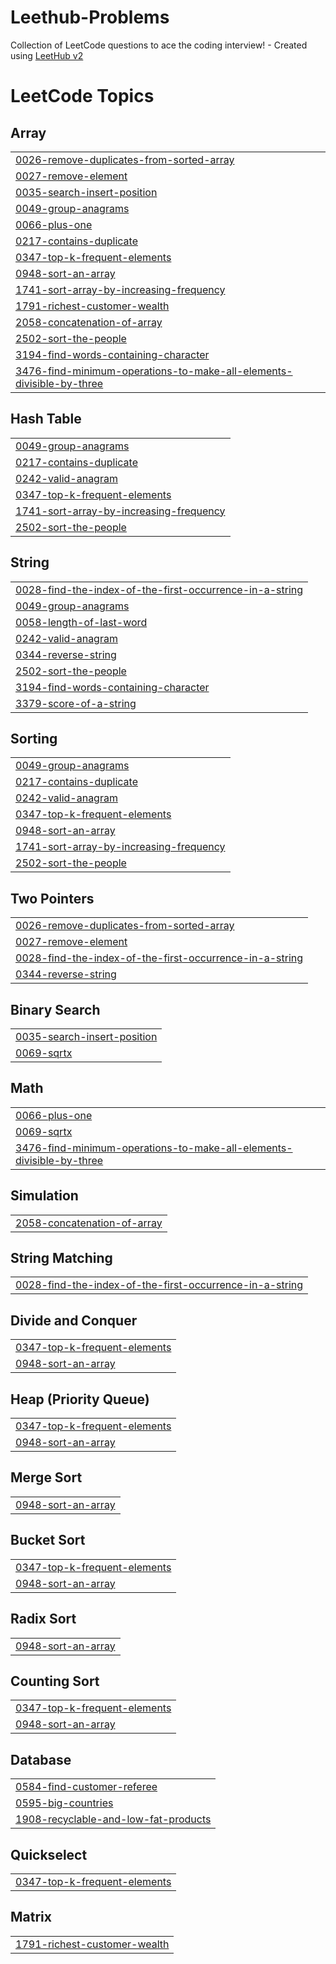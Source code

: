 # Leethub-Problems
Collection of LeetCode questions to ace the coding interview! - Created using [LeetHub v2](https://github.com/arunbhardwaj/LeetHub-2.0)

<!---LeetCode Topics Start-->
# LeetCode Topics
## Array
|  |
| ------- |
| [0026-remove-duplicates-from-sorted-array](https://github.com/mourra950/Leethub-Problems/tree/master/0026-remove-duplicates-from-sorted-array) |
| [0027-remove-element](https://github.com/mourra950/Leethub-Problems/tree/master/0027-remove-element) |
| [0035-search-insert-position](https://github.com/mourra950/Leethub-Problems/tree/master/0035-search-insert-position) |
| [0049-group-anagrams](https://github.com/mourra950/Leethub-Problems/tree/master/0049-group-anagrams) |
| [0066-plus-one](https://github.com/mourra950/Leethub-Problems/tree/master/0066-plus-one) |
| [0217-contains-duplicate](https://github.com/mourra950/Leethub-Problems/tree/master/0217-contains-duplicate) |
| [0347-top-k-frequent-elements](https://github.com/mourra950/Leethub-Problems/tree/master/0347-top-k-frequent-elements) |
| [0948-sort-an-array](https://github.com/mourra950/Leethub-Problems/tree/master/0948-sort-an-array) |
| [1741-sort-array-by-increasing-frequency](https://github.com/mourra950/Leethub-Problems/tree/master/1741-sort-array-by-increasing-frequency) |
| [1791-richest-customer-wealth](https://github.com/mourra950/Leethub-Problems/tree/master/1791-richest-customer-wealth) |
| [2058-concatenation-of-array](https://github.com/mourra950/Leethub-Problems/tree/master/2058-concatenation-of-array) |
| [2502-sort-the-people](https://github.com/mourra950/Leethub-Problems/tree/master/2502-sort-the-people) |
| [3194-find-words-containing-character](https://github.com/mourra950/Leethub-Problems/tree/master/3194-find-words-containing-character) |
| [3476-find-minimum-operations-to-make-all-elements-divisible-by-three](https://github.com/mourra950/Leethub-Problems/tree/master/3476-find-minimum-operations-to-make-all-elements-divisible-by-three) |
## Hash Table
|  |
| ------- |
| [0049-group-anagrams](https://github.com/mourra950/Leethub-Problems/tree/master/0049-group-anagrams) |
| [0217-contains-duplicate](https://github.com/mourra950/Leethub-Problems/tree/master/0217-contains-duplicate) |
| [0242-valid-anagram](https://github.com/mourra950/Leethub-Problems/tree/master/0242-valid-anagram) |
| [0347-top-k-frequent-elements](https://github.com/mourra950/Leethub-Problems/tree/master/0347-top-k-frequent-elements) |
| [1741-sort-array-by-increasing-frequency](https://github.com/mourra950/Leethub-Problems/tree/master/1741-sort-array-by-increasing-frequency) |
| [2502-sort-the-people](https://github.com/mourra950/Leethub-Problems/tree/master/2502-sort-the-people) |
## String
|  |
| ------- |
| [0028-find-the-index-of-the-first-occurrence-in-a-string](https://github.com/mourra950/Leethub-Problems/tree/master/0028-find-the-index-of-the-first-occurrence-in-a-string) |
| [0049-group-anagrams](https://github.com/mourra950/Leethub-Problems/tree/master/0049-group-anagrams) |
| [0058-length-of-last-word](https://github.com/mourra950/Leethub-Problems/tree/master/0058-length-of-last-word) |
| [0242-valid-anagram](https://github.com/mourra950/Leethub-Problems/tree/master/0242-valid-anagram) |
| [0344-reverse-string](https://github.com/mourra950/Leethub-Problems/tree/master/0344-reverse-string) |
| [2502-sort-the-people](https://github.com/mourra950/Leethub-Problems/tree/master/2502-sort-the-people) |
| [3194-find-words-containing-character](https://github.com/mourra950/Leethub-Problems/tree/master/3194-find-words-containing-character) |
| [3379-score-of-a-string](https://github.com/mourra950/Leethub-Problems/tree/master/3379-score-of-a-string) |
## Sorting
|  |
| ------- |
| [0049-group-anagrams](https://github.com/mourra950/Leethub-Problems/tree/master/0049-group-anagrams) |
| [0217-contains-duplicate](https://github.com/mourra950/Leethub-Problems/tree/master/0217-contains-duplicate) |
| [0242-valid-anagram](https://github.com/mourra950/Leethub-Problems/tree/master/0242-valid-anagram) |
| [0347-top-k-frequent-elements](https://github.com/mourra950/Leethub-Problems/tree/master/0347-top-k-frequent-elements) |
| [0948-sort-an-array](https://github.com/mourra950/Leethub-Problems/tree/master/0948-sort-an-array) |
| [1741-sort-array-by-increasing-frequency](https://github.com/mourra950/Leethub-Problems/tree/master/1741-sort-array-by-increasing-frequency) |
| [2502-sort-the-people](https://github.com/mourra950/Leethub-Problems/tree/master/2502-sort-the-people) |
## Two Pointers
|  |
| ------- |
| [0026-remove-duplicates-from-sorted-array](https://github.com/mourra950/Leethub-Problems/tree/master/0026-remove-duplicates-from-sorted-array) |
| [0027-remove-element](https://github.com/mourra950/Leethub-Problems/tree/master/0027-remove-element) |
| [0028-find-the-index-of-the-first-occurrence-in-a-string](https://github.com/mourra950/Leethub-Problems/tree/master/0028-find-the-index-of-the-first-occurrence-in-a-string) |
| [0344-reverse-string](https://github.com/mourra950/Leethub-Problems/tree/master/0344-reverse-string) |
## Binary Search
|  |
| ------- |
| [0035-search-insert-position](https://github.com/mourra950/Leethub-Problems/tree/master/0035-search-insert-position) |
| [0069-sqrtx](https://github.com/mourra950/Leethub-Problems/tree/master/0069-sqrtx) |
## Math
|  |
| ------- |
| [0066-plus-one](https://github.com/mourra950/Leethub-Problems/tree/master/0066-plus-one) |
| [0069-sqrtx](https://github.com/mourra950/Leethub-Problems/tree/master/0069-sqrtx) |
| [3476-find-minimum-operations-to-make-all-elements-divisible-by-three](https://github.com/mourra950/Leethub-Problems/tree/master/3476-find-minimum-operations-to-make-all-elements-divisible-by-three) |
## Simulation
|  |
| ------- |
| [2058-concatenation-of-array](https://github.com/mourra950/Leethub-Problems/tree/master/2058-concatenation-of-array) |
## String Matching
|  |
| ------- |
| [0028-find-the-index-of-the-first-occurrence-in-a-string](https://github.com/mourra950/Leethub-Problems/tree/master/0028-find-the-index-of-the-first-occurrence-in-a-string) |
## Divide and Conquer
|  |
| ------- |
| [0347-top-k-frequent-elements](https://github.com/mourra950/Leethub-Problems/tree/master/0347-top-k-frequent-elements) |
| [0948-sort-an-array](https://github.com/mourra950/Leethub-Problems/tree/master/0948-sort-an-array) |
## Heap (Priority Queue)
|  |
| ------- |
| [0347-top-k-frequent-elements](https://github.com/mourra950/Leethub-Problems/tree/master/0347-top-k-frequent-elements) |
| [0948-sort-an-array](https://github.com/mourra950/Leethub-Problems/tree/master/0948-sort-an-array) |
## Merge Sort
|  |
| ------- |
| [0948-sort-an-array](https://github.com/mourra950/Leethub-Problems/tree/master/0948-sort-an-array) |
## Bucket Sort
|  |
| ------- |
| [0347-top-k-frequent-elements](https://github.com/mourra950/Leethub-Problems/tree/master/0347-top-k-frequent-elements) |
| [0948-sort-an-array](https://github.com/mourra950/Leethub-Problems/tree/master/0948-sort-an-array) |
## Radix Sort
|  |
| ------- |
| [0948-sort-an-array](https://github.com/mourra950/Leethub-Problems/tree/master/0948-sort-an-array) |
## Counting Sort
|  |
| ------- |
| [0347-top-k-frequent-elements](https://github.com/mourra950/Leethub-Problems/tree/master/0347-top-k-frequent-elements) |
| [0948-sort-an-array](https://github.com/mourra950/Leethub-Problems/tree/master/0948-sort-an-array) |
## Database
|  |
| ------- |
| [0584-find-customer-referee](https://github.com/mourra950/Leethub-Problems/tree/master/0584-find-customer-referee) |
| [0595-big-countries](https://github.com/mourra950/Leethub-Problems/tree/master/0595-big-countries) |
| [1908-recyclable-and-low-fat-products](https://github.com/mourra950/Leethub-Problems/tree/master/1908-recyclable-and-low-fat-products) |
## Quickselect
|  |
| ------- |
| [0347-top-k-frequent-elements](https://github.com/mourra950/Leethub-Problems/tree/master/0347-top-k-frequent-elements) |
## Matrix
|  |
| ------- |
| [1791-richest-customer-wealth](https://github.com/mourra950/Leethub-Problems/tree/master/1791-richest-customer-wealth) |
<!---LeetCode Topics End-->